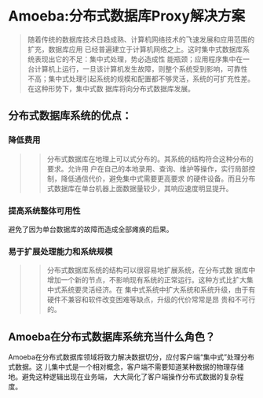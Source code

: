 # Amoeba:分布式数据库Proxy解决方案 #

> 随着传统的数据库技术日趋成熟、计算机网络技术的飞速发展和应用范围的扩充，数据库应用
已经普遍建立于计算机网络之上。这时集中式数据库系统表现出它的不足：集中式处理，势必造成性
能瓶颈；应用程序集中在一台计算机上运行，一旦该计算机发生故障，则整个系统受到影响，可靠性
不高；集中式处理引起系统的规模和配置都不够灵活，系统的可扩充性差。在这种形势下，集中式数
据库将向分布式数据库发展。
## 分布式数据库系统的优点： ##
### 降低费用 ###
> > 分布式数据库在地理上可以式分布的。其系统的结构符合这种分布的要求。允许用
户在自己的本地录用、查询、维护等操作，实行局部控制，降低通信代价，避免集中式需要更高要求
的硬件设备。而且分布式数据库在单台机器上面数据量较少，其响应速度明显提升。
### 提高系统整体可用性 ###
避免了因为单台数据库的故障而造成全部瘫痪的后果。
### 易于扩展处理能力和系统规模 ###
> > 分布式数据库系统的结构可以很容易地扩展系统，在分布式数
据库中增加一个新的节点，不影响现有系统的正常运行。这种方式比扩大集中式系统要灵活经济。在
集中式系统中扩大系统和系统升级，由于有硬件不兼容和软件改变困难等缺点，升级的代价常常是昂
贵和不可行的。
## Amoeba在分布式数据库系统充当什么角色？ ##

Amoeba在分布式数据库领域将致力解决数据切分，应付客户端“集中式”处理分布式数据。这
儿集中式是一个相对概念，客户端不需要知道某种数据的物理存储地。避免这种逻辑出现在业务端，
大大简化了客户端操作分布式数据的复杂程度。
